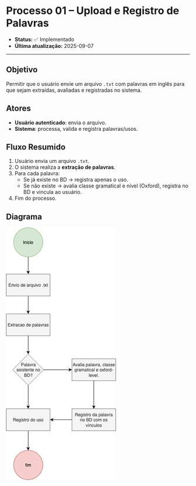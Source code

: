 # Processo 01 – Upload e Registro de Palavras

- **Status:** ✅ Implementado  
- **Última atualização:** 2025-09-07  

---

## Objetivo
Permitir que o usuário envie um arquivo `.txt` com palavras em inglês para que sejam extraídas, avaliadas e registradas no sistema.

## Atores
- **Usuário autenticado**: envia o arquivo.  
- **Sistema**: processa, valida e registra palavras/usos.  

## Fluxo Resumido
1. Usuário envia um arquivo `.txt`.  
2. O sistema realiza a **extração de palavras**.  
3. Para cada palavra:
   - Se já existe no BD → registra apenas o uso.  
   - Se não existe → avalia classe gramatical e nível (Oxford), registra no BD e vincula ao usuário.  
4. Fim do processo.  

## Diagrama
![Upload e Registro de Palavras](../assets/process/upload-palavras.png)
